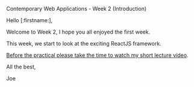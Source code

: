 Contemporary Web Applications - Week 2 (Introduction)

Hello [:firstname:],

Welcome to Week 2, I hope you all enjoyed the first week.

This week, we start to look at the exciting ReactJS framework.

[Before the practical please take the time to watch my short lecture video](https://joeappleton18.github.io/web-dev-2022-notes/sessions/week_2/lecture.html).

All the best,

Joe
